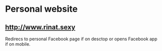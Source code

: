 # Personal website

## http://www.rinat.sexy

Redirecs to personal Facebook page if on desctop or opens Facebook app if on mobile.
